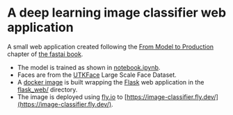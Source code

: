 # A deep learning image classifier web application
A small web application created following the [From Model to Production](https://github.com/fastai/fastbook/blob/master/02_production.ipynb) chapter of [the fastai book](https://github.com/fastai/fastbook).

- The model is trained as shown in [notebook.ipynb](notebook.ipynb).
- Faces are from the [UTKFace](https://susanqq.github.io/UTKFace/) Large Scale Face Dataset.
- A [docker image](https://hub.docker.com/r/fredrikfornwall/first-image-classifier) is built wrapping the [Flask](https://flask.palletsprojects.com/) web application in the [flask_web/](flask_web/) directory.
- The image is deployed using [fly.io](https://fly.io) to [https://image-classifier.fly.dev/](https://image-classifier.fly.dev/).
